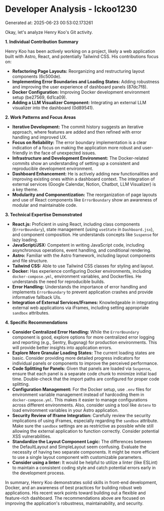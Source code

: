 # Developer Analysis - lckoo1230
Generated at: 2025-06-23 00:53:02.173261

Okay, let's analyze Henry Koo's Git activity.

**1. Individual Contribution Summary**

Henry Koo has been actively working on a project, likely a web application built with Astro, React, and potentially Tailwind CSS.  His contributions focus on:

*   **Refactoring Page Layouts:**  Reorganizing and restructuring layout components (6c500de).
*   **Implementing Error Boundaries and Loading States:**  Adding robustness and improving the user experience of dashboard panels (87dc7f8).
*   **Docker Configuration:**  Improving Docker development environment setup (be27569, 6d1ca09).
*   **Adding a LLM Visualizer Component:** Integrating an external LLM visualizer into the dashboard (0d89541).

**2. Work Patterns and Focus Areas**

*   **Iterative Development:** The commit history suggests an iterative approach, where features are added and then refined with error handling and improved UX.
*   **Focus on Reliability:** The error boundary implementation is a clear indication of a focus on making the application more robust and user-friendly in the face of unexpected issues.
*   **Infrastructure and Development Environment:**  The Docker-related commits show an understanding of setting up a consistent and reproducible development environment.
*   **Dashboard Enhancement:**  He is actively adding new functionalities and improving existing ones within a dashboard context. The integration of external services (Google Calendar, Notion, Chatbot, LLM Visualizer) is a key theme.
*   **Modularity and Componentization:**  The reorganization of page layouts and use of React components like `ErrorBoundary` show an awareness of modular and maintainable code.

**3. Technical Expertise Demonstrated**

*   **React.js:**  Proficient in using React, including class components (`ErrorBoundary`), state management (using `useState` in `Dashboard.jsx`), and component composition. He understands concepts like `Suspense` for lazy loading.
*   **JavaScript/JSX:**  Competent in writing JavaScript code, including asynchronous operations, event handling, and conditional rendering.
*   **Astro:**  Familiar with the Astro framework, including layout components and file structure.
*   **Tailwind CSS:**  Able to use Tailwind CSS classes for styling and layout.
*   **Docker:** Has experience configuring Docker environments, including `docker-compose.yml`, environment variables, and Dockerfiles.  He understands the need for reproducible builds.
*   **Error Handling:** Understands the importance of error handling and implements `ErrorBoundary` to prevent application crashes and provide informative fallback UIs.
*   **Integration of External Services/IFrames:** Knowledgeable in integrating external web applications via iFrames, including setting appropriate `sandbox` attributes.

**4. Specific Recommendations**

*   **Consider Centralized Error Handling:**  While the `ErrorBoundary` component is good, explore options for more centralized error logging and reporting (e.g., Sentry, Bugsnag) for production environments. This will provide better insights into application errors.
*   **Explore More Granular Loading States:** The current loading states are basic. Consider providing more detailed progress indicators for individual panels or components to improve the perceived performance.
*   **Code Splitting for Panels:**  Given that panels are loaded via `Suspense`, ensure that each panel is a separate code chunk to minimize initial load time.  Double-check that the import paths are configured for proper code splitting.
*   **Configuration Management:**  For the Docker setup, use `.env` files for environment variable management instead of hardcoding them in `docker-compose.yml`.  This makes it easier to manage configurations across different environments.  Also, consider using a tool like `dotenv` to load environment variables in your Astro application.
*   **Security Review of Iframe Integration:**  Carefully review the security implications of using iFrames, especially regarding the `sandbox` attribute. Make sure the `sandbox` settings are as restrictive as possible while still allowing the external application to function correctly.  Consider potential XSS vulnerabilities.
*   **Standardize the Layout Component Logic:** The differences between the DefaultLayout and SimpleLayout seem confusing. Evaluate the necessity of having two separate components. It might be more efficient to use a single layout component with customizable parameters.
*    **Consider using a linter:** It would be helpful to utilize a linter (like ESLint) to maintain a consistent coding style and catch potential errors early in the development process.

In summary, Henry Koo demonstrates solid skills in front-end development, Docker, and an awareness of best practices for building robust web applications.  His recent work points toward building out a flexible and feature-rich dashboard.  The recommendations above are focused on improving the application's robustness, maintainability, and security.
